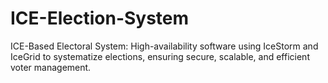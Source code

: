 
# ICE-Election-System
ICE-Based Electoral System: High-availability software using IceStorm and IceGrid to systematize elections, ensuring secure, scalable, and efficient voter management.
